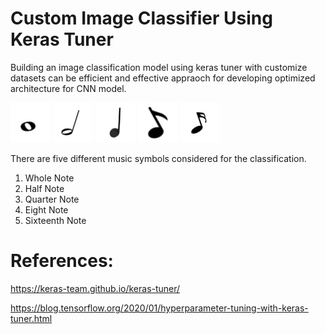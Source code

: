 # Custom Image Classifier Using Keras Tuner
Building an image classification model using keras tuner with customize datasets can be efficient and effective appraoch for developing optimized architecture for CNN model.

![](samples/WhoteNote.jpg)
![](samples/HalfNote.jpg)
![](samples/QuarterNote.jpg)
![](samples/EightNote.jpg)
![](samples/SixteenthNote.jpg)

There are five different music symbols considered for the classification. 
1. Whole Note
2. Half Note
3. Quarter Note
4. Eight Note
5. Sixteenth Note

# References:

https://keras-team.github.io/keras-tuner/

https://blog.tensorflow.org/2020/01/hyperparameter-tuning-with-keras-tuner.html
